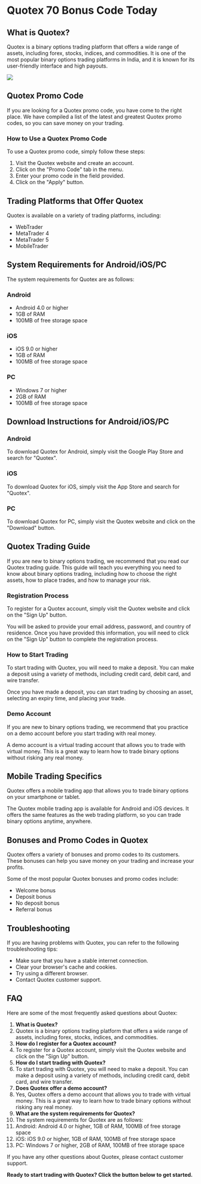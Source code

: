 # Quotex 70 Bonus Code Today

## What is Quotex?

Quotex is a binary options trading platform that offers a wide range of
assets, including forex, stocks, indices, and commodities. It is one of
the most popular binary options trading platforms in India, and it is
known for its user-friendly interface and high payouts.

[![](https://static.quotex.io/files/4_en/300_250.jpg)](https://traff.sbs/brokerqxlid)

## Quotex Promo Code

If you are looking for a Quotex promo code, you have come to the right
place. We have compiled a list of the latest and greatest Quotex promo
codes, so you can save money on your trading.

### How to Use a Quotex Promo Code

To use a Quotex promo code, simply follow these steps:

1.  Visit the Quotex website and create an account.
2.  Click on the "Promo Code" tab in the menu.
3.  Enter your promo code in the field provided.
4.  Click on the "Apply" button.

## Trading Platforms that Offer Quotex

Quotex is available on a variety of trading platforms, including:

-   WebTrader
-   MetaTrader 4
-   MetaTrader 5
-   MobileTrader

## System Requirements for Android/iOS/PC

The system requirements for Quotex are as follows:

### Android

-   Android 4.0 or higher
-   1GB of RAM
-   100MB of free storage space

### iOS

-   iOS 9.0 or higher
-   1GB of RAM
-   100MB of free storage space

### PC

-   Windows 7 or higher
-   2GB of RAM
-   100MB of free storage space

## Download Instructions for Android/iOS/PC

### Android

To download Quotex for Android, simply visit the Google Play Store and
search for "Quotex".

### iOS

To download Quotex for iOS, simply visit the App Store and search for
"Quotex".

### PC

To download Quotex for PC, simply visit the Quotex website and click on
the "Download" button.

## Quotex Trading Guide

If you are new to binary options trading, we recommend that you read our
Quotex trading guide. This guide will teach you everything you need to
know about binary options trading, including how to choose the right
assets, how to place trades, and how to manage your risk.

### Registration Process

To register for a Quotex account, simply visit the Quotex website and
click on the "Sign Up" button.

You will be asked to provide your email address, password, and country
of residence. Once you have provided this information, you will need to
click on the "Sign Up" button to complete the registration
process.

### How to Start Trading

To start trading with Quotex, you will need to make a deposit. You can
make a deposit using a variety of methods, including credit card, debit
card, and wire transfer.

Once you have made a deposit, you can start trading by choosing an
asset, selecting an expiry time, and placing your trade.

### Demo Account

If you are new to binary options trading, we recommend that you practice
on a demo account before you start trading with real money.

A demo account is a virtual trading account that allows you to trade
with virtual money. This is a great way to learn how to trade binary
options without risking any real money.

## Mobile Trading Specifics

Quotex offers a mobile trading app that allows you to trade binary
options on your smartphone or tablet.

The Quotex mobile trading app is available for Android and iOS devices.
It offers the same features as the web trading platform, so you can
trade binary options anytime, anywhere.

## Bonuses and Promo Codes in Quotex

Quotex offers a variety of bonuses and promo codes to its customers.
These bonuses can help you save money on your trading and increase your
profits.

Some of the most popular Quotex bonuses and promo codes include:

-   Welcome bonus
-   Deposit bonus
-   No deposit bonus
-   Referral bonus

## Troubleshooting

If you are having problems with Quotex, you can refer to the following
troubleshooting tips:

-   Make sure that you have a stable internet connection.
-   Clear your browser\'s cache and cookies.
-   Try using a different browser.
-   Contact Quotex customer support.

## FAQ

Here are some of the most frequently asked questions about Quotex:

1.  **What is Quotex?**
2.  Quotex is a binary options trading platform that offers a wide range
    of assets, including forex, stocks, indices, and commodities.
3.  **How do I register for a Quotex account?**
4.  To register for a Quotex account, simply visit the Quotex website
    and click on the "Sign Up" button.
5.  **How do I start trading with Quotex?**
6.  To start trading with Quotex, you will need to make a deposit. You
    can make a deposit using a variety of methods, including credit
    card, debit card, and wire transfer.
7.  **Does Quotex offer a demo account?**
8.  Yes, Quotex offers a demo account that allows you to trade with
    virtual money. This is a great way to learn how to trade binary
    options without risking any real money.
9.  **What are the system requirements for Quotex?**
10. The system requirements for Quotex are as follows:
11. Android: Android 4.0 or higher, 1GB of RAM, 100MB of free storage
    space
12. iOS: iOS 9.0 or higher, 1GB of RAM, 100MB of free storage space
13. PC: Windows 7 or higher, 2GB of RAM, 100MB of free storage space

If you have any other questions about Quotex, please contact customer
support.

**Ready to start trading with Quotex? Click the button below to get
started.**

